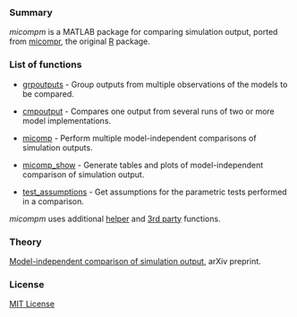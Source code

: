 ### Summary

_micompm_ is a MATLAB package for comparing simulation output, ported from
[micompr], the original [R] package.

### List of functions

* [grpoutputs] - Group outputs from multiple observations of the models to be
compared.

* [cmpoutput] - Compares one output from several runs of two or more model
implementations.

* [micomp] - Perform multiple model-independent comparisons of simulation
outputs.

* [micomp_show] - Generate tables and plots of model-independent comparison of
simulation output.

* [test_assumptions] - Get assumptions for the parametric tests performed in
a comparison.

_micompm_ uses additional [helper] and [3rd party] functions.

### Theory

[Model-independent comparison of simulation output](http://arxiv.org/abs/1509.09174),
arXiv preprint.

### License

[MIT License](LICENSE)

[grpoutputs]: micompm/grpoutputs.m
[cmpoutput]: micompm/cmpoutput.m
[micomp]: micompm/micomp.m
[micomp_show]: micompm/micomp_show.m
[test_assumptions]: micompm/test_assumptions.m
[helper]: helpers
[3rd party]: 3rdparty
[micompr]: https://github.com/fakenmc/micompr
[R]: https://www.r-project.org/
